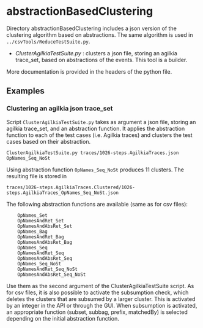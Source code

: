 # abstractionBasedClustering

Directory abstractionBasedClustering includes a json version of the clustering algorithm based on abstractions.
The same algorithm is used in `../csvTools/ReduceTestSuite.py`.

- *ClusterAgilkiaTestSuite.py* : clusters a json file, storing an agilkia trace_set, based on abstractions of the events.  This tool is a builder.

More documentation is provided in the headers of the python file. 

## Examples

### Clustering an agilkia json trace_set

Script `ClusterAgilkiaTestSuite.py` takes as argument a json file, storing an agilkia trace_set, and an abstraction function. 
It applies the abstraction function to each of the test cases (i.e. Agilkia traces) and clusters the test cases based on their abstraction.

```
ClusterAgilkiaTestSuite.py traces/1026-steps.AgilkiaTraces.json OpNames_Seq_NoSt
```

Using abstraction function `OpNames_Seq_NoSt` produces 11 clusters. The resulting file is stored in

`traces/1026-steps.AgilkiaTraces.Clustered/1026-steps.AgilkiaTraces_OpNames_Seq_NoSt.json`

The following abstraction functions are available (same as for csv files):

```
	OpNames_Set
	OpNamesAndRet_Set
	OpNamesAndAbsRet_Set
	OpNames_Bag
	OpNamesAndRet_Bag
	OpNamesAndAbsRet_Bag
	OpNames_Seq
	OpNamesAndRet_Seq
	OpNamesAndAbsRet_Seq
	OpNames_Seq_NoSt
	OpNamesAndRet_Seq_NoSt
	OpNamesAndAbsRet_Seq_NoSt
```

Use them as the second argument of the ClusterAgilkiaTestSuite script. As for csv files, it is also possible to activate the 
subsumption check, which deletes the clusters that are subsumed by a larger cluster. 
This is activated by an integer in the API or through the GUI. When subsumption is activated, an
appropriate function (subset, subbag, prefix, matchedBy) is selected depending on the initial abstraction function.

 



 


 